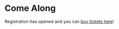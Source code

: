 # Come Along

<p>Registration has opened and you can <a href='https://payments.uwa.edu.au/ResBazPerth2018'>buy tickets here</a>!
